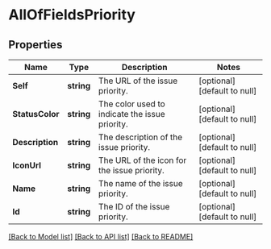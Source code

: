 # AllOfFieldsPriority

## Properties
Name | Type | Description | Notes
------------ | ------------- | ------------- | -------------
**Self** | **string** | The URL of the issue priority. | [optional] [default to null]
**StatusColor** | **string** | The color used to indicate the issue priority. | [optional] [default to null]
**Description** | **string** | The description of the issue priority. | [optional] [default to null]
**IconUrl** | **string** | The URL of the icon for the issue priority. | [optional] [default to null]
**Name** | **string** | The name of the issue priority. | [optional] [default to null]
**Id** | **string** | The ID of the issue priority. | [optional] [default to null]

[[Back to Model list]](../README.md#documentation-for-models) [[Back to API list]](../README.md#documentation-for-api-endpoints) [[Back to README]](../README.md)

